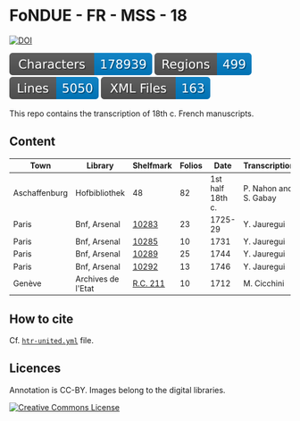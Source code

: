 # FoNDUE - FR - MSS - 18

[![DOI](https://zenodo.org/badge/DOI/10.5281/zenodo.10668574.svg)](https://doi.org/10.5281/zenodo.10668574)


![characters badge](badges/characters.svg) ![regions badge](badges/regions.svg) ![lines badge](badges/lines.svg) ![files badge](badges/files.svg)

This repo contains the transcription of 18th c. French manuscripts.

## Content


| Town          | Library                     | Shelfmark  | Folios   | Date             | Transcription         |
|---------------|-----------------------------|------------|----------|------------------|-----------------------|
| Aschaffenburg | Hofbibliothek | 48         | 82       | 1st half 18th c. | P. Nahon and S. Gabay |
| Paris         | Bnf, Arsenal                | [10283](https://gallica.bnf.fr/ark:/12148/btv1b10724224z/f1.item)      | 23       | 1725-29          | Y. Jauregui           |
| Paris         | Bnf, Arsenal                | [10285](https://gallica.bnf.fr/ark:/12148/btv1b107241397/f1.item)      | 10       | 1731             | Y. Jauregui           |
| Paris         | Bnf, Arsenal                | [10289](https://gallica.bnf.fr/ark:/12148/btv1b107242563/f1.item)      | 25       | 1744             | Y. Jauregui           |
| Paris         | Bnf, Arsenal                | [10292](https://gallica.bnf.fr/ark:/12148/btv1b107241145/f1.item)      | 13       | 1746             | Y. Jauregui           |
| Genève        | Archives de l'Etat          | [R.C. 211](https://ge.ch/arvaegconsult/ws/consaeg/public/fiche/Record?r=1&rpp=-1&upp=0&w=NATIVE%28%27ORIGINE+%3D+%27%27DOC%27%27+AND+REFDOC+%3D+%27%27RC%2F%27%27*+AND+NIVCONS+%3D+2%27%29&m=218&order=native%28%27CDOCA%2CNUMOR%27%29&type=DOC&action=-1)      | 10       | 1712             | M. Cicchini           |


## How to cite

Cf. [`htr-united.yml`](https://github.com/FoNDUE-HTR/FONDUE-FR-MSS-18/blob/main/htr-united.yml) file.

## Licences
Annotation is CC-BY. Images belong to the digital libraries.

<a rel="license" href="https://creativecommons.org/licenses/by/2.0"><img alt="Creative Commons License" style="border-width:0" src="https://i.creativecommons.org/l/by/2.0/88x31.png" /></a><br />
